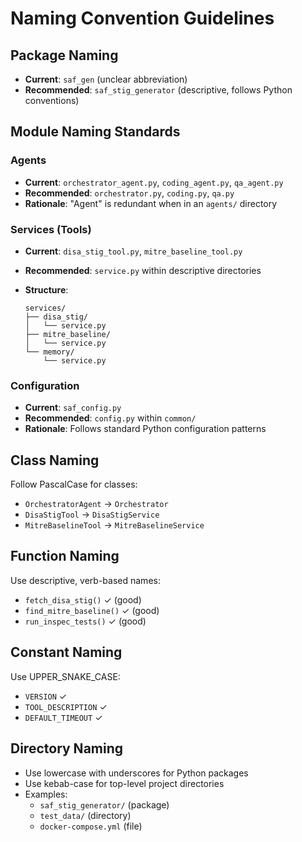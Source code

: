 # Naming Convention Guidelines

## Package Naming

- **Current**: `saf_gen` (unclear abbreviation)
- **Recommended**: `saf_stig_generator` (descriptive, follows Python conventions)

## Module Naming Standards

### Agents

- **Current**: `orchestrator_agent.py`, `coding_agent.py`, `qa_agent.py`
- **Recommended**: `orchestrator.py`, `coding.py`, `qa.py`
- **Rationale**: "Agent" is redundant when in an `agents/` directory

### Services (Tools)

- **Current**: `disa_stig_tool.py`, `mitre_baseline_tool.py`
- **Recommended**: `service.py` within descriptive directories
- **Structure**:

  ```
  services/
  ├── disa_stig/
  │   └── service.py
  ├── mitre_baseline/
  │   └── service.py
  └── memory/
      └── service.py
  ```

### Configuration

- **Current**: `saf_config.py`
- **Recommended**: `config.py` within `common/`
- **Rationale**: Follows standard Python configuration patterns

## Class Naming

Follow PascalCase for classes:

- `OrchestratorAgent` → `Orchestrator`
- `DisaStigTool` → `DisaStigService`
- `MitreBaselineTool` → `MitreBaselineService`

## Function Naming

Use descriptive, verb-based names:

- `fetch_disa_stig()` ✓ (good)
- `find_mitre_baseline()` ✓ (good)
- `run_inspec_tests()` ✓ (good)

## Constant Naming

Use UPPER_SNAKE_CASE:

- `VERSION` ✓
- `TOOL_DESCRIPTION` ✓
- `DEFAULT_TIMEOUT` ✓

## Directory Naming

- Use lowercase with underscores for Python packages
- Use kebab-case for top-level project directories
- Examples:
  - `saf_stig_generator/` (package)
  - `test_data/` (directory)
  - `docker-compose.yml` (file)
